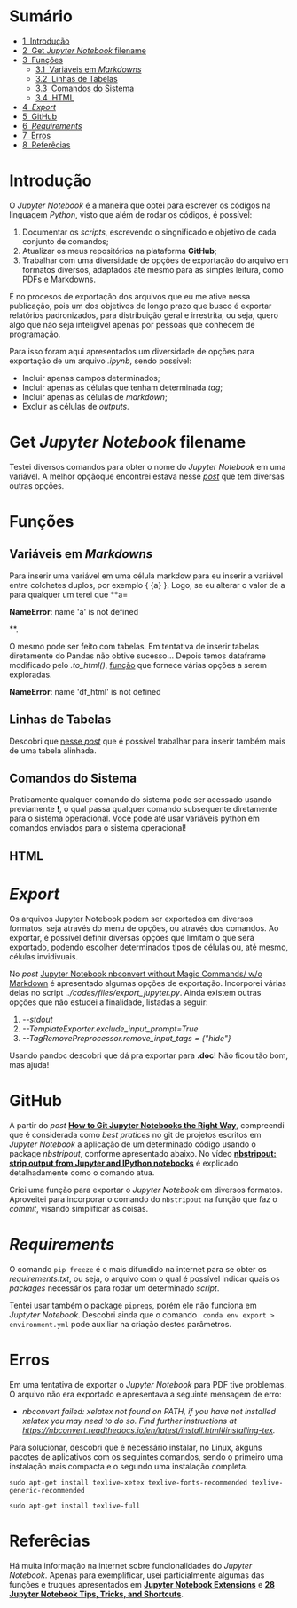 <h1>Sumário<span class="tocSkip"></span></h1>
<div class="toc"><ul class="toc-item"><li><span><a href="#Introdução" data-toc-modified-id="Introdução-1"><span class="toc-item-num">1&nbsp;&nbsp;</span>Introdução</a></span></li><li><span><a href="#Get-Jupyter-Notebook-filename" data-toc-modified-id="Get-Jupyter-Notebook-filename-2"><span class="toc-item-num">2&nbsp;&nbsp;</span>Get <em>Jupyter Notebook</em> filename</a></span></li><li><span><a href="#Funções" data-toc-modified-id="Funções-3"><span class="toc-item-num">3&nbsp;&nbsp;</span>Funções</a></span><ul class="toc-item"><li><span><a href="#Variáveis-em-Markdowns" data-toc-modified-id="Variáveis-em-Markdowns-3.1"><span class="toc-item-num">3.1&nbsp;&nbsp;</span>Variáveis em <em>Markdowns</em></a></span></li><li><span><a href="#Linhas-de-Tabelas" data-toc-modified-id="Linhas-de-Tabelas-3.2"><span class="toc-item-num">3.2&nbsp;&nbsp;</span>Linhas de Tabelas</a></span></li><li><span><a href="#Comandos-do-Sistema" data-toc-modified-id="Comandos-do-Sistema-3.3"><span class="toc-item-num">3.3&nbsp;&nbsp;</span>Comandos do Sistema</a></span></li><li><span><a href="#HTML" data-toc-modified-id="HTML-3.4"><span class="toc-item-num">3.4&nbsp;&nbsp;</span>HTML</a></span></li></ul></li><li><span><a href="#Export" data-toc-modified-id="Export-4"><span class="toc-item-num">4&nbsp;&nbsp;</span><em>Export</em></a></span></li><li><span><a href="#GitHub" data-toc-modified-id="GitHub-5"><span class="toc-item-num">5&nbsp;&nbsp;</span>GitHub</a></span></li><li><span><a href="#Requirements" data-toc-modified-id="Requirements-6"><span class="toc-item-num">6&nbsp;&nbsp;</span><em>Requirements</em></a></span></li><li><span><a href="#Erros" data-toc-modified-id="Erros-7"><span class="toc-item-num">7&nbsp;&nbsp;</span>Erros</a></span></li><li><span><a href="#Referêcias" data-toc-modified-id="Referêcias-8"><span class="toc-item-num">8&nbsp;&nbsp;</span>Referêcias</a></span></li></ul></div>

# Introdução

O *Jupyter Notebook* é a maneira que optei para escrever os códigos na linguagem *Python*, visto que além de rodar os códigos, é possível:
1. Documentar os *scripts*, escrevendo o singnificado e objetivo de cada conjunto de comandos;
2. Atualizar os meus repositórios na plataforma **GitHub**;
3. Trabalhar com uma diversidade de opções de exportação do arquivo em formatos diversos, adaptados até mesmo para as simples leitura, como PDFs e Markdowns.

É no procesos de exportação dos arquivos que eu me ative nessa publicação, pois um dos objetivos de longo prazo que busco é exportar relatórios padronizados, para distribuição geral e irrestrita, ou seja, quero algo que não seja inteligível apenas por pessoas que conhecem de programação.

Para isso foram aqui apresentados um diversidade de opções para exportação de um arquivo *.ipynb*, sendo possível:
- Incluir apenas campos determinados;
- Incluir apenas as células que tenham determinada *tag*;
- Incluir apenas as células de *markdown*;
- Excluir as células de *outputs*.

# Get *Jupyter Notebook* filename

Testei diversos comandos para obter o nome do *Jupyter Notebook* em uma variável. A melhor opçãoque encontrei estava nesse [*post*](https://stackoverflow.com/questions/12544056/how-do-i-get-the-current-ipython-jupyter-notebook-name) que tem diversas outras opções.

# Funções

## Variáveis em *Markdowns*
Para inserir uma variável em uma célula markdow para eu inserir a variável entre colchetes duplos, por exemplo { {a} }. Logo, se eu alterar o valor de a para qualquer um terei que **a=<p><strong>NameError</strong>: name &#39;a&#39; is not defined</p>
**.

O mesmo pode ser feito com tabelas. Em tentativa de inserir tabelas diretamente do Pandas não obtive sucesso... Depois temos dataframe modificado pelo *.to_html()*, [função](https://pandas.pydata.org/pandas-docs/stable/reference/api/pandas.DataFrame.to_html.html) que fornece várias opções a serem exploradas.
<p><strong>NameError</strong>: name &#39;df_html&#39; is not defined</p>


## Linhas de Tabelas

Descobri que [nesse *post*](https://stackoverflow.com/questions/38783027/jupyter-notebook-display-two-pandas-tables-side-by-side) que é possível trabalhar para inserir também mais de uma tabela alinhada.

## Comandos do Sistema

Praticamente  qualquer  comando  do  sistema  pode  ser  acessado  usando previamente **!**,  o  qual  passa qualquer comando subsequente diretamente para o sistema operacional. Você pode até usar variáveis python em comandos enviados para o sistema operacional!

## HTML

# *Export*

Os arquivos Jupyter Notebook podem ser exportados em diversos formatos, seja através do menu de opções, ou através dos comandos. Ao exportar, é possível definir diversas opções que limitam o que será exportado, podendo escolher determinados tipos de células ou, até mesmo, células invidivuais. 

No *post* [Jupyter Notebook nbconvert without Magic Commands/ w/o Markdown](https://stackoverflow.com/questions/57701538/jupyter-notebook-nbconvert-without-magic-commands-w-o-markdown) é apresentado algumas opções de exportação. Incorporei várias delas no script *../codes/files/export_jupyter.py*. Ainda existem outras opções que não estudei a finalidade, listadas a seguir:

1. *--stdout*
2. *--TemplateExporter.exclude_input_prompt=True*
3. *--TagRemovePreprocessor.remove_input_tags = {"hide"}*

Usando pandoc descobri que dá pra exportar para **.doc**! Não ficou tão bom, mas ajuda!

# GitHub

A partir do *post* [**How to Git Jupyter Notebooks the Right Way**](http://mateos.io/blog/jupyter-notebook-in-git), compreendi que é considerada como *best pratices* no git de projetos escritos em *Jupyter Notebook* a aplicação de um determinado código usando o package *nbstripout*, conforme apresentado abaixo. No vídeo [**nbstripout: strip output from Jupyter and IPython notebooks**](https://www.youtube.com/watch?v=BEMP4xacrVc) é explicado detalhadamente como o comando atua.

Criei uma função para exportar o *Jupyter Notebook* em diversos formatos. Aproveitei para incorporar o comando do ```nbstripout``` na função que faz o *commit*, visando simplificar as coisas.

# *Requirements*

O comando ```pip freeze``` é o mais difundido na internet para se obter os *requirements.txt*, ou seja, o arquivo com o qual é possível indicar quais os *packages* necessários para rodar um determinado *script*.

Tentei usar também o package ```pipreqs```, porém ele não funciona em *Juptyter Notebook*. Descobri ainda que o comando ``` conda env export > environment.yml``` pode auxiliar na criação destes parâmetros.

# Erros

Em uma tentativa de exportar o *Jupyter Notebook* para PDF tive problemas. O arquivo não era exportado e apresentava a seguinte mensagem de erro:
- *nbconvert failed: xelatex not found on PATH, if you have not installed xelatex you may need to do so. Find further instructions at https://nbconvert.readthedocs.io/en/latest/install.html#installing-tex.*

Para solucionar, descobri que é necessário instalar, no Linux, akguns pacotes de aplicativos com os seguintes comandos, sendo o primeiro uma instalação mais compacta e o segundo uma instalação completa.

```sudo apt-get install texlive-xetex texlive-fonts-recommended texlive-generic-recommended```

```sudo apt-get install texlive-full```

# Referêcias

Há muita informação na internet sobre funcionalidades do *Jupyter Notebook*. Apenas para exemplificar, usei particialmente algumas das funções e truques apresentados em [**Jupyter Notebook Extensions**](https://towardsdatascience.com/jupyter-notebook-extensions-517fa69d2231) e [**28 Jupyter Notebook Tips, Tricks, and Shortcuts**](https://www.dataquest.io/blog/jupyter-notebook-tips-tricks-shortcuts).
